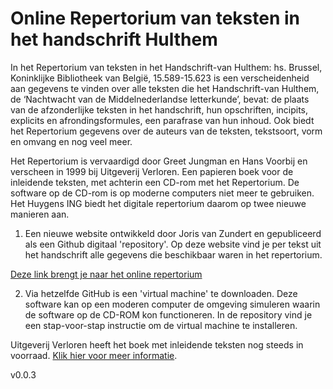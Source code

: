 # Online Repertorium van teksten in het handschrift Hulthem

In het Repertorium van teksten in het Handschrift-van Hulthem: hs. Brussel, Koninklijke Bibliotheek van België, 15.589-15.623 is een verscheidenheid aan gegevens te vinden over alle teksten die het Handschrift-van Hulthem, de ‘Nachtwacht van de Middelnederlandse letterkunde’, bevat: de plaats van de afzonderlijke teksten in het handschrift, hun opschriften, incipits, explicits en afrondingsformules, een parafrase van hun inhoud. Ook biedt het Repertorium gegevens over de auteurs van de teksten, tekstsoort, vorm en omvang en nog veel meer.

Het Repertorium is vervaardigd door Greet Jungman en Hans Voorbij en verscheen in 1999 bij Uitgeverij Verloren. Een papieren boek voor de inleidende teksten, met achterin een CD-rom met het Repertorium. De software op de CD-rom is op moderne computers niet meer te gebruiken. Het Huygens ING biedt het digitale repertorium daarom op twee nieuwe manieren aan. 

1. Een nieuwe website ontwikkeld door Joris van Zundert en gepubliceerd als een Github digitaal 'repository'. Op deze website vind je per tekst uit het handschrift alle gegevens die beschikbaar waren in het repertorium. 

  [Deze link brengt je naar het online repertorium](public/hulthem_repertorium_1.html)

2. Via hetzelfde GitHub is een 'virtual machine' te downloaden. Deze software kan op een moderen computer de omgeving simuleren waarin de software op de CD-ROM kon functioneren. In de repository vind je een stap-voor-stap instructie om de virtual machine te installeren. 

Uitgeverij Verloren heeft het boek met inleidende teksten nog steeds in voorraad. [Klik hier voor meer informatie](https://verloren.nl/boeken/2086/262/165/middeleeuwen/repertorium-van-teksten-in-het-handschrift-van-hulthem).

v0.0.3